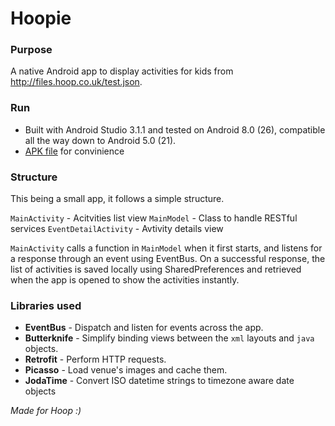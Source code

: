 # Hoopie

### Purpose
A native Android app to display activities for kids from http://files.hoop.co.uk/test.json.

### Run
- Built with Android Studio 3.1.1 and tested on Android 8.0 (26), compatible all the way down to Android 5.0 (21).
- [APK file](https://cdn.discordapp.com/attachments/420735220593983508/434126286764507156/app-debug.apk) for convinience

### Structure
This being a small app, it follows a simple structure.

`MainActivity` - Acitvities list view
`MainModel` - Class to handle RESTful services
`EventDetailActivity` - Avtivity details view

`MainActivity` calls a function in `MainModel` when it first starts, and listens for a response through an event using EventBus. On a successful response, the list of activities is saved locally using SharedPreferences and retrieved when the app is opened to show the activities instantly.

### Libraries used
- **EventBus** - Dispatch and listen for events across the app.
- **Butterknife** - Simplify binding views between the `xml` layouts and `java` objects.
- **Retrofit** - Perform HTTP requests.
- **Picasso** - Load venue's images and cache them.
- **JodaTime** - Convert ISO datetime strings to timezone aware date objects


*Made for Hoop :)*
